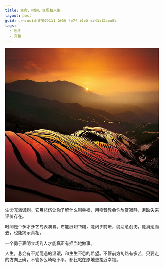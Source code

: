 ```yaml
---
title: 生命、时间、立场和人生
layout: post
guid: urn:uuid:57509111-2939-4e7f-b8e3-db41c42aea5b
tags:
  - 思考
  - 真相
---
```



[![](/media/files/2015/02/11/ssl.png)](http://7vikpt.com1.z0.glb.clouddn.com/ssl.png)

生命充满讽刺。它用悲伤让你了解什么叫幸福，用噪音教会你欣赏寂静，用缺失来评价存在。

时间是个多才多艺的表演者。它能展翅飞翔，能阔步前进，能治愈创伤，能消逝而去，也能揭示真相。

一个勇于表明立场的人才能真正有担当地做事。

人生，总会有不期而遇的温暖，和生生不息的希望。不管前方的路有多苦，只要走的方向正确，不管多么崎岖不平，都比站在原地更接近幸福。